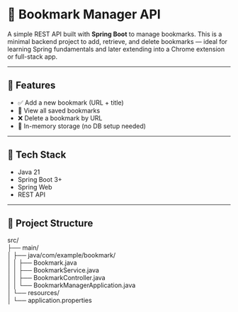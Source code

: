 # 📌 Bookmark Manager API

A simple REST API built with **Spring Boot** to manage bookmarks. This is a minimal backend project to add, retrieve, and delete bookmarks — ideal for learning Spring fundamentals and later extending into a Chrome extension or full-stack app.

---

## 🚀 Features

- ✅ Add a new bookmark (URL + title)
- 📄 View all saved bookmarks
- ❌ Delete a bookmark by URL
- 🧠 In-memory storage (no DB setup needed)

---

## 🧱 Tech Stack

- Java 21
- Spring Boot 3+
- Spring Web
- REST API

---

## 📁 Project Structure

src/\
├── main/\
│ ├── java/com/example/bookmark/\
│ │ ├── Bookmark.java\
│ │ ├── BookmarkService.java\
│ │ ├── BookmarkController.java\
│ │ └── BookmarkManagerApplication.java\
│ └── resources/\
│ └── application.properties

